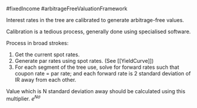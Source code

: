 #fixedIncome #arbitrageFreeValuationFramework 

Interest rates in the tree are calibrated to generate arbitrage-free values. 

Calibration is a tedious process, generally done using specialised software. 

Process in broad strokes: 
1. Get the current spot rates. 
2. Generate par rates using spot rates. (See [[YieldCurve]])
3. For each segment of the tree use, solve for forward rates such that coupon rate = par rate; and each forward rate is 2 standard deviation of IR away from each other. 

Value which is N standard deviation away should be calculated using this multiplier. $e^{N\sigma}$

